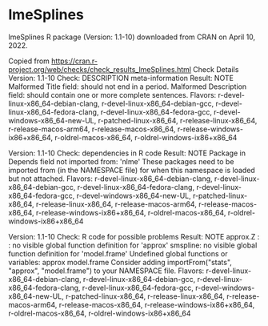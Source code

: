 # lmeSplines
 lmeSplines R package (Version: 1.1-10) downloaded from CRAN on April 10, 2022.
 
Copied from  https://cran.r-project.org/web/checks/check_results_lmeSplines.html
Check Details
Version: 1.1-10
Check: DESCRIPTION meta-information
Result: NOTE
    Malformed Title field: should not end in a period.
    Malformed Description field: should contain one or more complete sentences.
Flavors: r-devel-linux-x86_64-debian-clang, r-devel-linux-x86_64-debian-gcc, r-devel-linux-x86_64-fedora-clang, r-devel-linux-x86_64-fedora-gcc, r-devel-windows-x86_64-new-UL, r-patched-linux-x86_64, r-release-linux-x86_64, r-release-macos-arm64, r-release-macos-x86_64, r-release-windows-ix86+x86_64, r-oldrel-macos-x86_64, r-oldrel-windows-ix86+x86_64

Version: 1.1-10
Check: dependencies in R code
Result: NOTE
    Package in Depends field not imported from: 'nlme'
     These packages need to be imported from (in the NAMESPACE file)
     for when this namespace is loaded but not attached.
Flavors: r-devel-linux-x86_64-debian-clang, r-devel-linux-x86_64-debian-gcc, r-devel-linux-x86_64-fedora-clang, r-devel-linux-x86_64-fedora-gcc, r-devel-windows-x86_64-new-UL, r-patched-linux-x86_64, r-release-linux-x86_64, r-release-macos-arm64, r-release-macos-x86_64, r-release-windows-ix86+x86_64, r-oldrel-macos-x86_64, r-oldrel-windows-ix86+x86_64

Version: 1.1-10
Check: R code for possible problems
Result: NOTE
    approx.Z : <anonymous>: no visible global function definition for
     'approx'
    smspline: no visible global function definition for 'model.frame'
    Undefined global functions or variables:
     approx model.frame
    Consider adding
     importFrom("stats", "approx", "model.frame")
    to your NAMESPACE file.
Flavors: r-devel-linux-x86_64-debian-clang, r-devel-linux-x86_64-debian-gcc, r-devel-linux-x86_64-fedora-clang, r-devel-linux-x86_64-fedora-gcc, r-devel-windows-x86_64-new-UL, r-patched-linux-x86_64, r-release-linux-x86_64, r-release-macos-arm64, r-release-macos-x86_64, r-release-windows-ix86+x86_64, r-oldrel-macos-x86_64, r-oldrel-windows-ix86+x86_64
